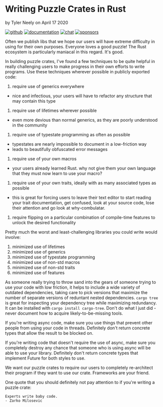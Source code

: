 # Writing Puzzle Crates in Rust

by Tyler Neely on April 17 2020

[![github](https://img.shields.io/github/stars/spacejam/sled.svg?style=social)](https://github.com/spacejam/sled)
[![documentation](https://docs.rs/sled/badge.svg)](https://docs.rs/sled)
[![chat](https://img.shields.io/discord/509773073294295082.svg?logo=discord)](https://discord.gg/Z6VsXds)
[![sponsors](https://img.shields.io/opencollective/backers/sled)](https://github.com/sponsors/spacejam)

Often we publish libs that we hope our users will have extreme difficulty in
using for their own purposes. Everyone loves a good puzzle! The Rust ecosystem
is particularly maniacal in this regard. It's good.

In building puzzle crates, I've found a few techniques to be quite helpful in
really challenging users to make progress in their own efforts to write
programs. Use these techniques wherever possible in publicly exported code:

1. require use of generics everywhere
  * nice and infectious, your users will have to refactor any structure that may contain this type
1. require use of lifetimes wherever possible
  * even more devious than normal generics, as they are poorly understood in the community
1. require use of typestate programming as often as possible
  * typestates are nearly impossible to document in a low-friction way
  * leads to beautifully obfuscated error messages
1. require use of your own macros
  * your users already learned Rust. why not give them your own language that they must now learn to use your macro?
1. require use of your own traits, ideally with as many associated types as possible
  * this is great for forcing users to leave their text editor to start reading your trait documentation,
    get confused, look at your source code, lose their attention and go look at why-combulatar.
1. require flipping on a particular combination of compile-time features to unlock the desired functionality

Pretty much the worst and least-challenging libraries you could write would involve:

1. minimized use of lifetimes
1. minimized use of generics
1. minimized use of typestate programming
1. minimized use of non-std macros
1. minimized use of non-std traits
1. minimized use of features

As someone really trying to throw sand into the gears of someone trying to
use your code with low friction, it helps to include a wide variety of
outdated dependencies, taking care to pick versions that maximize the number
of separate versions of reduntant nested dependencies. `cargo tree` is great
for inspecting your dependency tree while maximizing redundancy. It can be
installed with `cargo install cargo-tree`. Don't do what I just did - never
document how to acquire likely-to-be-missing tools.

If you're writing async code, make sure you use things that prevent
other people from using your code in threads. Definitely don't return concrete
types that allow the result to be blocked on.

If you're writing code that doesn't require the use of async, make
sure you completely destroy any chance that someone who is using
async will be able to use your library. Definitely don't return
concrete types that implement Future for both styles to use.

We want our puzzle crates to require our users to completely re-architect their
program if they want to use our crate. Frameworks are your friend.

One quote that you should definitely not pay attention to if you're writing a puzzle crate:

```
Experts write baby code.
- Zarko Milosevic
```
